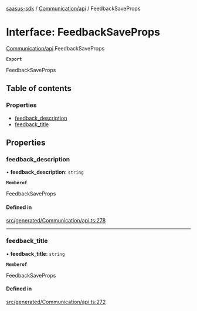 [saasus-sdk](../README.md) / [Communication/api](../modules/Communication_api.md) / FeedbackSaveProps

# Interface: FeedbackSaveProps

[Communication/api](../modules/Communication_api.md).FeedbackSaveProps

**`Export`**

FeedbackSaveProps

## Table of contents

### Properties

- [feedback\_description](Communication_api.FeedbackSaveProps.md#feedback_description)
- [feedback\_title](Communication_api.FeedbackSaveProps.md#feedback_title)

## Properties

### feedback\_description

• **feedback\_description**: `string`

**`Memberof`**

FeedbackSaveProps

#### Defined in

[src/generated/Communication/api.ts:278](https://github.com/saasus-platform/saasus-sdk-javascript/blob/55abc15/src/generated/Communication/api.ts#L278)

___

### feedback\_title

• **feedback\_title**: `string`

**`Memberof`**

FeedbackSaveProps

#### Defined in

[src/generated/Communication/api.ts:272](https://github.com/saasus-platform/saasus-sdk-javascript/blob/55abc15/src/generated/Communication/api.ts#L272)
